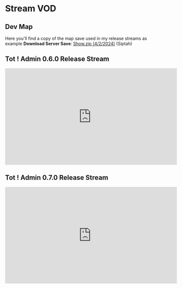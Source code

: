 # Stream VOD

## Dev Map
Here you'll find a copy of the map save used in my release streams as example 
**Download Server Save**: [Show.zip (4/2/2024)](/API/Show.zip ':ignore') (Siptah)

## Tot ! Admin 0.6.0 Release Stream

<iframe width="560" height="315" src="https://www.youtube.com/embed/eytFQpubjZI" title="" frameborder="0" allow="accelerometer; autoplay; clipboard-write; encrypted-media; gyroscope; picture-in-picture; web-share" allowfullscreen></iframe>

## Tot ! Admin 0.7.0 Release Stream

<iframe width="560" height="315" src="https://www.youtube.com/watch?v=Z07wWoxMTqw" title="" frameborder="0" allow="accelerometer; autoplay; clipboard-write; encrypted-media; gyroscope; picture-in-picture; web-share" allowfullscreen></iframe>